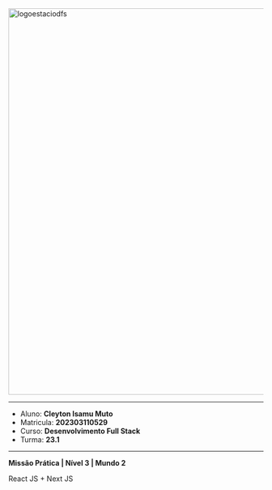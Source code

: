 <img width="762" alt="logoestaciodfs" src="https://user-images.githubusercontent.com/104142117/204535322-571ae0a5-b475-4441-83b2-06ba02d9930d.png">

---

- Aluno: **Cleyton Isamu Muto**
- Matricula: **202303110529**
- Curso: **Desenvolvimento Full Stack**
- Turma: **23.1**

---

**Missão Prática | Nível 3 | Mundo 2**

React JS + Next JS